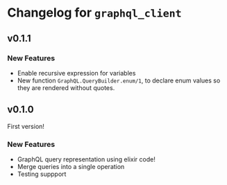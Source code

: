 # Changelog for `graphql_client`

## v0.1.1

### New Features
  - Enable recursive expression for variables
  - New function `GraphQL.QueryBuilder.enum/1`, to declare enum values so they are rendered without quotes.
## v0.1.0

First version!

### New Features
  - GraphQL query representation using elixir code!
  - Merge queries into a single operation
  - Testing suppport
